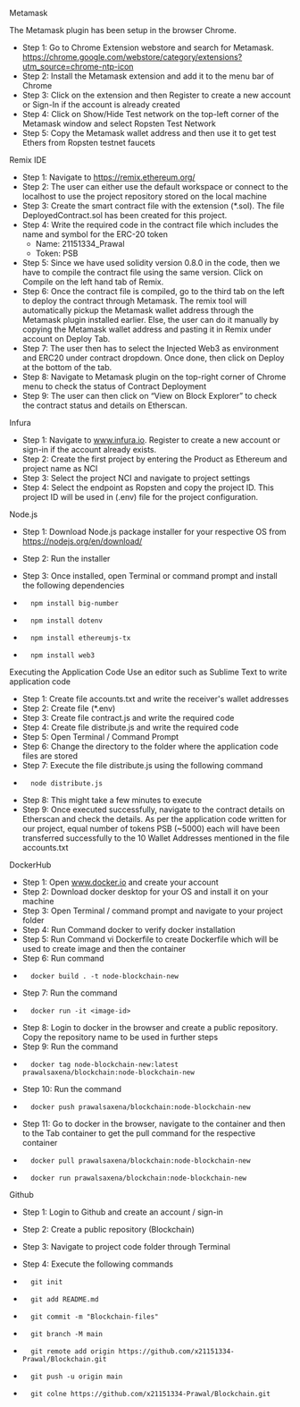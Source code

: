 
Metamask

The Metamask plugin has been setup in the browser Chrome.
- Step 1: Go to Chrome Extension webstore and search for Metamask. https://chrome.google.com/webstore/category/extensions?utm_source=chrome-ntp-icon
- Step 2: Install the Metamask extension and add it to the menu bar of Chrome
- Step 3: Click on the extension and then Register to create a new account or Sign-In if the account is already created
- Step 4: Click on Show/Hide Test network on the top-left corner of the Metamask window and select Ropsten Test Network
- Step 5: Copy the Metamask wallet address and then use it to get test Ethers from Ropsten testnet faucets
 

Remix IDE
- Step 1: Navigate to https://remix.ethereum.org/ 
- Step 2: The user can either use the default workspace or connect to the localhost to use the project repository stored on the local machine
- Step 3: Create the smart contract file with the extension (*.sol). The file DeployedContract.sol has been created for this project.
- Step 4: Write the required code in the contract file which includes the name and symbol for the ERC-20 token
	- Name: 21151334_Prawal
	- Token: PSB
- Step 5: Since we have used solidity version 0.8.0 in the code, then we have to compile the contract file using the same version. Click on Compile on the left hand tab of Remix.
- Step 6: Once the contract file is compiled, go to the third tab on the left to deploy the contract through Metamask. The remix tool will automatically pickup the Metamask wallet address through the Metamask plugin installed earlier. Else, the user can do it manually by copying the Metamask wallet address and pasting it in Remix under account on Deploy Tab. 
- Step 7: The user then has to select the Injected Web3 as environment and ERC20 under contract dropdown. Once done, then click on Deploy at the bottom of the tab.
- Step 8: Navigate to Metamask plugin on the top-right corner of Chrome menu to check the status of Contract Deployment
- Step 9: The user can then click on “View on Block Explorer” to check the contract status and details on Etherscan.


Infura
- Step 1: Navigate to www.infura.io. Register to create a new account or sign-in if the account already exists.
- Step 2: Create the first project by entering the Product as Ethereum and project name as NCI
- Step 3: Select the project NCI and navigate to project settings
- Step 4: Select the endpoint as Ropsten and copy the project ID. This project ID will be used in (.env) file for the project configuration.


Node.js
- Step 1: Download Node.js package installer for your respective OS from https://nodejs.org/en/download/
- Step 2: Run the installer
- Step 3: Once installed, open Terminal or command prompt and install the following dependencies

-		npm install big-number
-		npm install dotenv
-		npm install ethereumjs-tx
-		npm install web3


Executing the Application Code
Use an editor such as Sublime Text to write application code
- Step 1: Create file accounts.txt and write the receiver's wallet addresses
- Step 2: Create file (*.env)
- Step 3: Create file contract.js and write the required code
- Step 4: Create file distribute.js and write the required code
- Step 5: Open Terminal / Command Prompt
- Step 6: Change the directory to the folder where the application code files are stored
- Step 7: Execute the file distribute.js using the following command
- 
		node distribute.js
                
- Step 8: This might take a few minutes to execute
- Step 9: Once executed successfully, navigate to the contract details on Etherscan and check the details. As per the application code written for our project, equal number of tokens PSB (~5000) each will have been transferred successfully to the 10 Wallet Addresses mentioned in the file accounts.txt


DockerHub
- Step 1: Open www.docker.io and create your account
- Step 2: Download docker desktop for your OS and install it on your machine
- Step 3: Open Terminal / command prompt and navigate to your project folder
- Step 4: Run Command docker to verify docker installation
- Step 5: Run Command vi Dockerfile to create Dockerfile which will be used to create image and then the container
- Step 6: Run command 
-       docker build . -t node-blockchain-new
- Step 7: Run the command 
-       docker run -it <image-id>
- Step 8: Login to docker in the browser and create a public repository. Copy the repository name to be used in further steps
- Step 9: Run the command 
-       docker tag node-blockchain-new:latest prawalsaxena/blockchain:node-blockchain-new
- Step 10: Run the command 
-       docker push prawalsaxena/blockchain:node-blockchain-new
- Step 11: Go to docker in the browser, navigate to the container and then to the Tab container to get the pull command for the respective container 
-       docker pull prawalsaxena/blockchain:node-blockchain-new
-       docker run prawalsaxena/blockchain:node-blockchain-new 

Github
- Step 1: Login to Github and create an account / sign-in
- Step 2: Create a public repository (Blockchain)
- Step 3: Navigate to project code folder through Terminal
- Step 4: Execute the following commands
        
-		git init
-		git add README.md
-		git commit -m "Blockchain-files"
-		git branch -M main
-		git remote add origin https://github.com/x21151334-Prawal/Blockchain.git
-		git push -u origin main
-       git colne https://github.com/x21151334-Prawal/Blockchain.git
       
